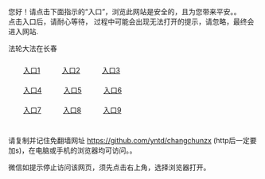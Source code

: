 您好！请点击下面指示的“入口”，浏览此网站是安全的，且为您带来平安。。 <br/>
点击入口后，请耐心等待， 过程中可能会出现无法打开的提示，请忽略，最终会进入网站. </br>

法轮大法在长春<br/>
<div style="padding:10px"><a style="margin:20px" target="_blank" href="https://d3qb11rbz8etrr.cloudfront.net/2Qpsp?ghlsjk" id="ccLink1" rel="nofollow">入口1</a> <a target="_blank" style="margin:20px" href="https://d1mk1sioixf0hq.cloudfront.net/2Qpsp?ffoqrb" id="ccLink2" rel="nofollow">入口2</a> <a style="margin:20px" target="_blank" href="https://d1lr4ew4xorl3y.cloudfront.net/2Qpsp?jcmqrozh" id="ccLink3" rel="nofollow">入口3</a></div>

<div style="padding:10px" ><a style="margin:20px" target="_blank" href="https://d3qb11rbz8etrr.cloudfront.net/2Qpsp?ghlsjk" id="ccLink4" rel="nofollow">入口4</a> <a style="margin:20px" href="https://d1mk1sioixf0hq.cloudfront.net/2Qpsp?ffoqrb" target="_blank" id="ccLink5" rel="nofollow">入口5</a> <a style="margin:20px" href="https://d1lr4ew4xorl3y.cloudfront.net/2Qpsp?jcmqrozh" target="_blank" id="ccLink6" rel="nofollow">入口6</a></div>

<div style="padding:10px"><a style="margin:20px" target="_blank" href="https://d3qb11rbz8etrr.cloudfront.net/2Qpsp?ghlsjk" id="ccLink7" rel="nofollow">入口7</a> <a style="margin:20px" href="https://d1mk1sioixf0hq.cloudfront.net/2Qpsp?ffoqrb" target="_blank" id="ccLink8" rel="nofollow">入口8</a> <a style="margin:20px" target="_blank" href="https://d1lr4ew4xorl3y.cloudfront.net/2Qpsp?jcmqrozh" id="ccLink9" rel="nofollow">入口9</a></div>

<br/>



请复制并记住免翻墙网址 https://github.com/yntd/changchunzx (http后一定要加s)，在电脑或手机的浏览器均可访问。。<br/>

微信如提示停止访问该网页，须先点击右上角，选择浏览器打开。
